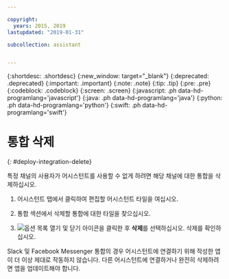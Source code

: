 ```yaml
---

copyright:
  years: 2015, 2019
lastupdated: "2019-01-31"

subcollection: assistant


---
```


{:shortdesc: .shortdesc}
{:new_window: target="_blank"}
{:deprecated: .deprecated}
{:important: .important}
{:note: .note}
{:tip: .tip}
{:pre: .pre}
{:codeblock: .codeblock}
{:screen: .screen}
{:javascript: .ph data-hd-programlang='javascript'}
{:java: .ph data-hd-programlang='java'}
{:python: .ph data-hd-programlang='python'}
{:swift: .ph data-hd-programlang='swift'}

# 통합 삭제
{: #deploy-integration-delete}

특정 채널의 사용자가 어시스턴트를 사용할 수 없게 하려면 해당 채널에 대한 통합을 삭제하십시오.

1.  어시스턴트 탭에서 클릭하여 편집할 어시스턴트 타일을 여십시오.

1.  통합 섹션에서 삭제할 통합에 대한 타일을 찾으십시오.

1.  ![옵션 목록 열기 및 닫기](images/kabob-beta.png) 아이콘을 클릭한 후 **삭제**를 선택하십시오. 삭제를 확인하십시오.

Slack 및 Facebook Messenger 통합의 경우 어시스턴트에 연결하기 위해 작성한 앱이 더 이상 제대로 작동하지 않습니다. 다른 어시스턴트에 연결하거나 완전히 삭제하려면 앱을 업데이트해야 합니다.

